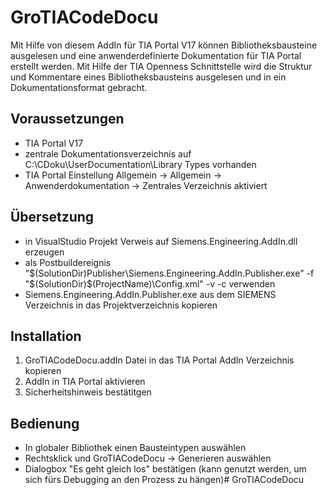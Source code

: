 # GroTIACodeDocu

Mit Hilfe von diesem AddIn für TIA Portal V17 können Bibliotheksbausteine ausgelesen und eine anwenderdefinierte Dokumentation für TIA Portal erstellt werden. Mit Hilfe der TIA Openness Schnittstelle wird die Struktur und Kommentare eines Bibliotheksbausteins ausgelesen und in ein Dokumentationsformat gebracht.

## Voraussetzungen
* TIA Portal V17
* zentrale Dokumentationsverzeichnis auf C:\CDoku\UserDocumentation\Library Types vorhanden
* TIA Portal Einstellung Allgemein -> Allgemein -> Anwenderdokumentation -> Zentrales Verzeichnis aktiviert

## Übersetzung
* in VisualStudio Projekt Verweis auf Siemens.Engineering.AddIn.dll erzeugen
* als Postbuildereignis "$(SolutionDir)Publisher\Siemens.Engineering.AddIn.Publisher.exe" -f "$(SolutionDir)$(ProjectName)\Config.xml" -v -c verwenden
* Siemens.Engineering.AddIn.Publisher.exe aus dem SIEMENS Verzeichnis in das Projektverzeichnis kopieren

## Installation
1. GroTIACodeDocu.addIn Datei in das TIA Portal AddIn Verzeichnis kopieren
2. AddIn in TIA Portal aktivieren
3. Sicherheitshinweis bestätitgen

## Bedienung
* In globaler Bibliothek einen Bausteintypen auswählen
* Rechtsklick und GroTIACodeDocu -> Generieren auswählen
* Dialogbox "Es geht gleich los" bestätigen (kann genutzt werden, um sich fürs Debugging an den Prozess zu hängen)# GroTIACodeDocu